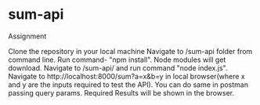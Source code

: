 # sum-api
Assignment


Clone the repository in your local machine
Navigate to /sum-api folder from command line.
Run command- "npm install". Node modules will get download.
Navigate to /sum-api/ and run command "node index.js".
Navigate to http://localhost:8000/sum?a=x&b=y in local browser(where x and y are the inputs required to test the API). You can do same in postman passing query params.
Required Results will be shown in the browser.
